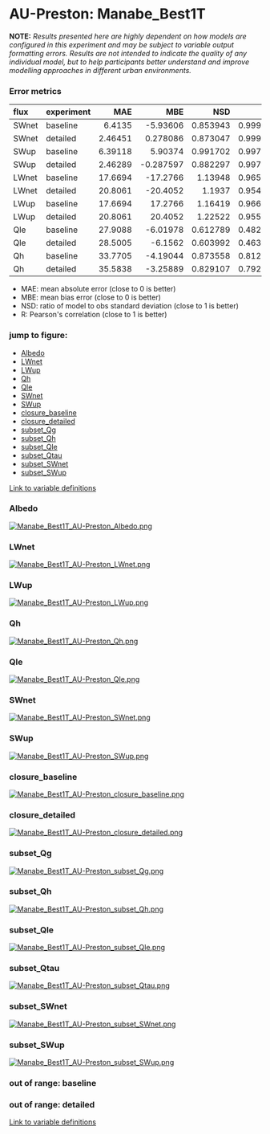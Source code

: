 # AU-Preston: Manabe_Best1T

**NOTE:** *Results presented here are highly dependent on how models are configured in this experiment and may be subject to variable output formatting errors. Results are not intended to indicate the quality of any individual model, but to help participants better understand and improve modelling approaches in different urban environments.*

### Error metrics

| flux   | experiment   |      MAE |        MBE |      NSD |        R |
|:-------|:-------------|---------:|-----------:|---------:|---------:|
| SWnet  | baseline     |  6.4135  |  -5.93606  | 0.853943 | 0.999915 |
| SWnet  | detailed     |  2.46451 |   0.278086 | 0.873047 | 0.999915 |
| SWup   | baseline     |  6.39118 |   5.90374  | 0.991702 | 0.997179 |
| SWup   | detailed     |  2.46289 |  -0.287597 | 0.882297 | 0.997179 |
| LWnet  | baseline     | 17.6694  | -17.2766   | 1.13948  | 0.965797 |
| LWnet  | detailed     | 20.8061  | -20.4052   | 1.1937   | 0.954716 |
| LWup   | baseline     | 17.6694  |  17.2766   | 1.16419  | 0.966022 |
| LWup   | detailed     | 20.8061  |  20.4052   | 1.22522  | 0.955898 |
| Qle    | baseline     | 27.9088  |  -6.01978  | 0.612789 | 0.482389 |
| Qle    | detailed     | 28.5005  |  -6.1562   | 0.603992 | 0.463511 |
| Qh     | baseline     | 33.7705  |  -4.19044  | 0.873558 | 0.812294 |
| Qh     | detailed     | 35.5838  |  -3.25889  | 0.829107 | 0.792933 |

 - MAE: mean absolute error (close to 0 is better)
 - MBE: mean bias error (close to 0 is better)
 - NSD: ratio of model to obs standard deviation (close to 1 is better)
 - R: Pearson's correlation (close to 1 is better)

### jump to figure:
 - [Albedo](#albedo)
 - [LWnet](#lwnet)
 - [LWup](#lwup)
 - [Qh](#qh)
 - [Qle](#qle)
 - [SWnet](#swnet)
 - [SWup](#swup)
 - [closure_baseline](#closure_baseline)
 - [closure_detailed](#closure_detailed)
 - [subset_Qg](#subset_qg)
 - [subset_Qh](#subset_qh)
 - [subset_Qle](#subset_qle)
 - [subset_Qtau](#subset_qtau)
 - [subset_SWnet](#subset_swnet)
 - [subset_SWup](#subset_swup)

[Link to variable definitions](../modelattrs/variable_definitions.md)

### <a name="albedo"></a>Albedo
[![Manabe_Best1T_AU-Preston_Albedo.png](Manabe_Best1T_AU-Preston_Albedo.png)](Manabe_Best1T_AU-Preston_Albedo.png)

### <a name="lwnet"></a>LWnet
[![Manabe_Best1T_AU-Preston_LWnet.png](Manabe_Best1T_AU-Preston_LWnet.png)](Manabe_Best1T_AU-Preston_LWnet.png)

### <a name="lwup"></a>LWup
[![Manabe_Best1T_AU-Preston_LWup.png](Manabe_Best1T_AU-Preston_LWup.png)](Manabe_Best1T_AU-Preston_LWup.png)

### <a name="qh"></a>Qh
[![Manabe_Best1T_AU-Preston_Qh.png](Manabe_Best1T_AU-Preston_Qh.png)](Manabe_Best1T_AU-Preston_Qh.png)

### <a name="qle"></a>Qle
[![Manabe_Best1T_AU-Preston_Qle.png](Manabe_Best1T_AU-Preston_Qle.png)](Manabe_Best1T_AU-Preston_Qle.png)

### <a name="swnet"></a>SWnet
[![Manabe_Best1T_AU-Preston_SWnet.png](Manabe_Best1T_AU-Preston_SWnet.png)](Manabe_Best1T_AU-Preston_SWnet.png)

### <a name="swup"></a>SWup
[![Manabe_Best1T_AU-Preston_SWup.png](Manabe_Best1T_AU-Preston_SWup.png)](Manabe_Best1T_AU-Preston_SWup.png)

### <a name="closure_baseline"></a>closure_baseline
[![Manabe_Best1T_AU-Preston_closure_baseline.png](Manabe_Best1T_AU-Preston_closure_baseline.png)](Manabe_Best1T_AU-Preston_closure_baseline.png)

### <a name="closure_detailed"></a>closure_detailed
[![Manabe_Best1T_AU-Preston_closure_detailed.png](Manabe_Best1T_AU-Preston_closure_detailed.png)](Manabe_Best1T_AU-Preston_closure_detailed.png)

### <a name="subset_qg"></a>subset_Qg
[![Manabe_Best1T_AU-Preston_subset_Qg.png](Manabe_Best1T_AU-Preston_subset_Qg.png)](Manabe_Best1T_AU-Preston_subset_Qg.png)

### <a name="subset_qh"></a>subset_Qh
[![Manabe_Best1T_AU-Preston_subset_Qh.png](Manabe_Best1T_AU-Preston_subset_Qh.png)](Manabe_Best1T_AU-Preston_subset_Qh.png)

### <a name="subset_qle"></a>subset_Qle
[![Manabe_Best1T_AU-Preston_subset_Qle.png](Manabe_Best1T_AU-Preston_subset_Qle.png)](Manabe_Best1T_AU-Preston_subset_Qle.png)

### <a name="subset_qtau"></a>subset_Qtau
[![Manabe_Best1T_AU-Preston_subset_Qtau.png](Manabe_Best1T_AU-Preston_subset_Qtau.png)](Manabe_Best1T_AU-Preston_subset_Qtau.png)

### <a name="subset_swnet"></a>subset_SWnet
[![Manabe_Best1T_AU-Preston_subset_SWnet.png](Manabe_Best1T_AU-Preston_subset_SWnet.png)](Manabe_Best1T_AU-Preston_subset_SWnet.png)

### <a name="subset_swup"></a>subset_SWup
[![Manabe_Best1T_AU-Preston_subset_SWup.png](Manabe_Best1T_AU-Preston_subset_SWup.png)](Manabe_Best1T_AU-Preston_subset_SWup.png)

### out of range: baseline


### out of range: detailed



[Link to variable definitions](../modelattrs/variable_definitions.md)

